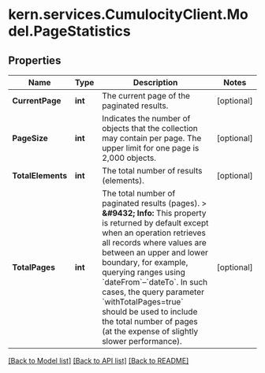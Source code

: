 
# kern.services.CumulocityClient.Model.PageStatistics

## Properties

Name | Type | Description | Notes
------------ | ------------- | ------------- | -------------
**CurrentPage** | **int** | The current page of the paginated results. | [optional] 
**PageSize** | **int** | Indicates the number of objects that the collection may contain per page. The upper limit for one page is 2,000 objects. | [optional] 
**TotalElements** | **int** | The total number of results (elements). | [optional] 
**TotalPages** | **int** | The total number of paginated results (pages).  &gt; **&amp;#9432; Info:** This property is returned by default except when an operation retrieves all records where values are between an upper and lower boundary, for example, querying ranges using &#x60;dateFrom&#x60;–&#x60;dateTo&#x60;. In such cases, the query parameter &#x60;withTotalPages&#x3D;true&#x60; should be used to include the total number of pages (at the expense of slightly slower performance).  | [optional] 

[[Back to Model list]](../README.md#documentation-for-models)
[[Back to API list]](../README.md#documentation-for-api-endpoints)
[[Back to README]](../README.md)

